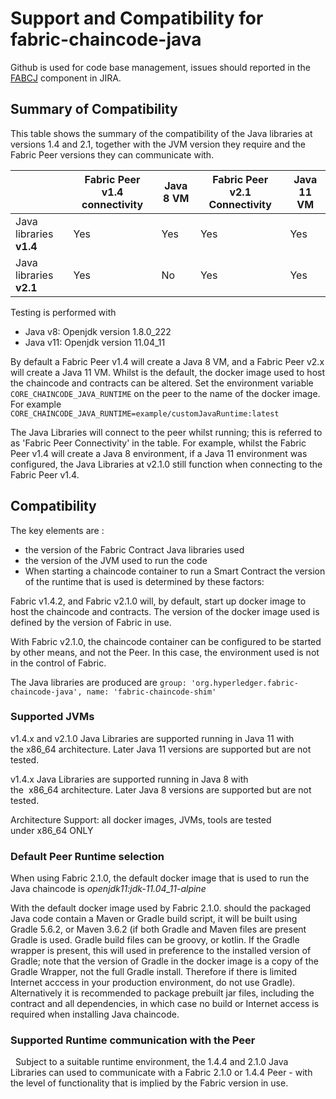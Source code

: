 # Support and Compatibility for fabric-chaincode-java

Github is used for code base management, issues should reported in the [FABCJ](https://jira.hyperledger.org/projects/FABCJ/issues/) component in JIRA.


## Summary of Compatibility

This table shows the summary of the compatibility of the Java libraries at versions 1.4 and 2.1, together with the JVM version they require and the Fabric Peer versions they can communicate with.

|                         | Fabric Peer v1.4 connectivity | Java 8 VM | Fabric Peer v2.1 Connectivity | Java 11 VM |
| ----------------------- | ----------------------------- | --------- | ----------------------------- | ---------- |
| Java libraries **v1.4** | Yes                           | Yes       | Yes                           | Yes        |
| Java libraries **v2.1** | Yes                           | No        | Yes                           | Yes        |

Testing is performed with 
 - Java v8: Openjdk version  1.8.0_222
 - Java v11: Openjdk version 11.04_11

By default a Fabric Peer v1.4 will create a Java 8 VM, and a Fabric Peer v2.x will create a Java 11 VM. Whilst is the default, the docker image used to host the chaincode and contracts can be altered.  Set the environment variable `CORE_CHAINCODE_JAVA_RUNTIME` on the peer to the name of the docker image. For example `CORE_CHAINCODE_JAVA_RUNTIME=example/customJavaRuntime:latest`

The Java Libraries will connect to the peer whilst running; this is referred to as 'Fabric Peer Connectivity' in the table. For example, whilst the Fabric Peer v1.4 will create a Java 8 environment, if a Java 11 environment was configured, the Java Libraries at v2.1.0 still function when connecting to the Fabric Peer v1.4.

## Compatibility

The key elements are : 

- the version of the Fabric Contract Java libraries used
- the version of the JVM used to run the code
- When starting a chaincode container to run a Smart Contract the version of the runtime that is used is determined by these factors:

Fabric v1.4.2, and Fabric v2.1.0 will, by default, start up docker image to host the chaincode and contracts. The version of the docker image used is defined by the version of Fabric in use.

With Fabric v2.1.0, the chaincode container can be configured to be started by other means, and not the Peer. In this case, the environment used is not in the control of Fabric.

The Java libraries are produced are `group: 'org.hyperledger.fabric-chaincode-java', name: 'fabric-chaincode-shim'`

### Supported JVMs

v1.4.x and v2.1.0 Java Libraries are supported running in Java 11 with the x86_64 architecture. Later Java 11 versions are supported but are not tested.

v1.4.x Java Libraries are supported running in Java 8 with the  x86_64 architecture. Later Java 8 versions are supported but are not tested.

Architecture Support: all docker images, JVMs, tools are tested under x86_64 ONLY

### Default Peer Runtime selection

When using Fabric 2.1.0, the default docker image that is used to run the Java chaincode is *openjdk11:jdk-11.04_11-alpine*

With the default docker image used by Fabric 2.1.0. should the packaged Java code contain a Maven or Gradle build script, it will be built using Gradle 5.6.2, or Maven 3.6.2 (if both Gradle and Maven files are present Gradle is used.  Gradle build files can be groovy, or kotlin.  If the Gradle wrapper is present, this will used in preference to the installed version of Gradle; note that the version of Gradle in the docker image is a copy of the Gradle Wrapper, not the full Gradle install. Therefore if there is limited Internet acccess in your production environment, do not use Gradle). Alternatively it is recommended to package prebuilt jar files, including the contract and all dependencies, in which case no build or Internet access is required when installing Java chaincode.

### Supported Runtime communication with the Peer
 
Subject to a suitable runtime environment, the 1.4.4 and 2.1.0 Java Libraries can used to communicate with a Fabric 2.1.0 or 1.4.4 Peer - with the level of functionality that is implied by the Fabric version in use. 